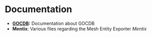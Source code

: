 # Documentation
- **[GOCDB](GOCDB/gocdb.md):** Documentation about GOCDB
- **Mentix**: Various files regarding the Mesh Entity Exporter _Mentix_
